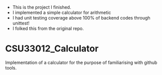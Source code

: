 - This is the project I finished.
- I implemented a simple calculator for arithmetic
- I had unit testing coverage above 100% of backend codes through unittest!
- I folked this from the original repo.

# CSU33012_Calculator
Implementation of a calculator for the purpose of familiarising with github tools.
